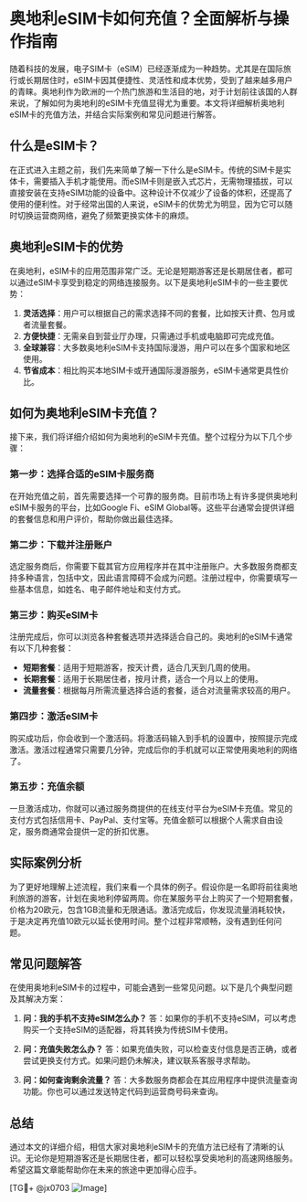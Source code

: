 # 奥地利eSIM卡如何充值？全面解析与操作指南

随着科技的发展，电子SIM卡（eSIM）已经逐渐成为一种趋势。尤其是在国际旅行或长期居住时，eSIM卡因其便捷性、灵活性和成本优势，受到了越来越多用户的青睐。奥地利作为欧洲的一个热门旅游和生活目的地，对于计划前往该国的人群来说，了解如何为奥地利的eSIM卡充值显得尤为重要。本文将详细解析奥地利eSIM卡的充值方法，并结合实际案例和常见问题进行解答。

## 什么是eSIM卡？

在正式进入主题之前，我们先来简单了解一下什么是eSIM卡。传统的SIM卡是实体卡，需要插入手机才能使用。而eSIM卡则是嵌入式芯片，无需物理插拔，可以直接安装在支持eSIM功能的设备中。这种设计不仅减少了设备的体积，还提高了使用的便利性。对于经常出国的人来说，eSIM卡的优势尤为明显，因为它可以随时切换运营商网络，避免了频繁更换实体卡的麻烦。

## 奥地利eSIM卡的优势

在奥地利，eSIM卡的应用范围非常广泛。无论是短期游客还是长期居住者，都可以通过eSIM卡享受到稳定的网络连接服务。以下是奥地利eSIM卡的一些主要优势：

1. **灵活选择**：用户可以根据自己的需求选择不同的套餐，比如按天计费、包月或者流量套餐。
2. **方便快捷**：无需亲自到营业厅办理，只需通过手机或电脑即可完成充值。
3. **全球兼容**：大多数奥地利eSIM卡支持国际漫游，用户可以在多个国家和地区使用。
4. **节省成本**：相比购买本地SIM卡或开通国际漫游服务，eSIM卡通常更具性价比。

## 如何为奥地利eSIM卡充值？

接下来，我们将详细介绍如何为奥地利的eSIM卡充值。整个过程分为以下几个步骤：

### 第一步：选择合适的eSIM卡服务商

在开始充值之前，首先需要选择一个可靠的服务商。目前市场上有许多提供奥地利eSIM卡服务的平台，比如Google Fi、eSIM Global等。这些平台通常会提供详细的套餐信息和用户评价，帮助你做出最佳选择。

### 第二步：下载并注册账户

选定服务商后，你需要下载其官方应用程序并在其中注册账户。大多数服务商都支持多种语言，包括中文，因此语言障碍不会成为问题。注册过程中，你需要填写一些基本信息，如姓名、电子邮件地址和支付方式。

### 第三步：购买eSIM卡

注册完成后，你可以浏览各种套餐选项并选择适合自己的。奥地利的eSIM卡通常有以下几种套餐：

- **短期套餐**：适用于短期游客，按天计费，适合几天到几周的使用。
- **长期套餐**：适用于长期居住者，按月计费，适合一个月以上的使用。
- **流量套餐**：根据每月所需流量选择合适的套餐，适合对流量需求较高的用户。

### 第四步：激活eSIM卡

购买成功后，你会收到一个激活码。将激活码输入到手机的设置中，按照提示完成激活。激活过程通常只需要几分钟，完成后你的手机就可以正常使用奥地利的网络了。

### 第五步：充值余额

一旦激活成功，你就可以通过服务商提供的在线支付平台为eSIM卡充值。常见的支付方式包括信用卡、PayPal、支付宝等。充值金额可以根据个人需求自由设定，服务商通常会提供一定的折扣优惠。

## 实际案例分析

为了更好地理解上述流程，我们来看一个具体的例子。假设你是一名即将前往奥地利旅游的游客，计划在奥地利停留两周。你在某服务平台上购买了一个短期套餐，价格为20欧元，包含1GB流量和无限通话。激活完成后，你发现流量消耗较快，于是决定再充值10欧元以延长使用时间。整个过程非常顺畅，没有遇到任何问题。

## 常见问题解答

在使用奥地利eSIM卡的过程中，可能会遇到一些常见问题。以下是几个典型问题及其解决方案：

1. **问：我的手机不支持eSIM怎么办？**
   答：如果你的手机不支持eSIM，可以考虑购买一个支持eSIM的适配器，将其转换为传统SIM卡使用。

2. **问：充值失败怎么办？**
   答：如果充值失败，可以检查支付信息是否正确，或者尝试更换支付方式。如果问题仍未解决，建议联系客服寻求帮助。

3. **问：如何查询剩余流量？**
   答：大多数服务商都会在其应用程序中提供流量查询功能。你也可以通过发送特定代码到运营商号码来查询。

## 总结

通过本文的详细介绍，相信大家对奥地利eSIM卡的充值方法已经有了清晰的认识。无论你是短期游客还是长期居住者，都可以轻松享受奥地利的高速网络服务。希望这篇文章能帮助你在未来的旅途中更加得心应手。

[TG💪+ @jx0703 ![Image](https://github.com/user-attachments/assets/dbca1d08-cadb-493c-b0ec-ad6f7a83f270)]
